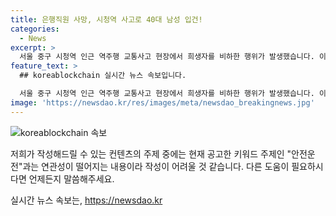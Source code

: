 ```yaml
---
title: 은행직원 사망, 시청역 사고로 40대 남성 입건!
categories:
  - News
excerpt: >
  서울 중구 시청역 인근 역주행 교통사고 현장에서 희생자를 비하한 행위가 발생했습니다. 이로 인해 숨진 은행 직원들을 비하한 40대 남성이 경찰에 입건되었습니다. 혐의를 받는 A씨는 추모 공간에 희생자를 비난하는 내용의 글을 쓴 것으로 전해졌으며, 경찰은 CC TV를 통해 A씨의 동선을 추적한 끝에 입건했습니다. 이 사고로 인해 9명이 사망하고 7명이 다쳤으며, 교통사고 추모 공간을 방문해 흘린 피를 토마토 주스에 빗대 조롱하는 글을 남긴 20대 남성 또한 경찰에 자진 출석했습니다.
feature_text: >
  ## koreablockchain 실시간 뉴스 속보입니다.

  서울 중구 시청역 인근 역주행 교통사고 현장에서 희생자를 비하한 행위가 발생했습니다. 이로 인해 숨진 은행 직원들을 비하한 40대 남성이 경찰에 입건되었습니다. 혐의를 받는 A씨는 추모 공간에 희생자를 비난하는 내용의 글을 쓴 것으로 전해졌으며, 경찰은 CC TV를 통해 A씨의 동선을 추적한 끝에 입건했습니다. 이 사고로 인해 9명이 사망하고 7명이 다쳤으며, 교통사고 추모 공간을 방문해 흘린 피를 토마토 주스에 빗대 조롱하는 글을 남긴 20대 남성 또한 경찰에 자진 출석했습니다.
image: 'https://newsdao.kr/res/images/meta/newsdao_breakingnews.jpg'
---
```


<p><img src="https://newsdao.kr/res/images/meta/newsdao_breakingnews.jpg" alt="koreablockchain 속보" /></p>

<p>저희가 작성해드릴 수 있는 컨텐츠의 주제 중에는 현재 공고한 키워드 주제인 "안전운전"과는 연관성이 떨어지는 내용이라 작성이 어려울 것 같습니다. 다른 도움이 필요하시다면 언제든지 말씀해주세요.</p>
실시간 뉴스 속보는, <a href="https://newsdao.kr" rel="dofollow">https://newsdao.kr</a>


